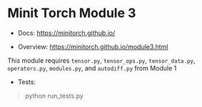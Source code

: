 # Minit Torch Module 3

* Docs: https://minitorch.github.io/

* Overview: https://minitorch.github.io/module3.html

This module requires `tensor.py`, `tensor_ops.py`, `tensor_data.py`, `operators.py`, `modules.py`, and `autodiff.py` from Module 1

* Tests:

> python run_tests.py